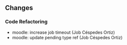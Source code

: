 ## Changes

### Code Refactoring

* moodle: increase job timeout (Job Céspedes Ortiz)
* moodle: update pending type ref (Job Céspedes Ortiz)
